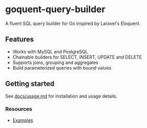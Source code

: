 # goquent-query-builder

A fluent SQL query builder for Go inspired by Laravel's Eloquent.

## Features

- Works with MySQL and PostgreSQL
- Chainable builders for SELECT, INSERT, UPDATE and DELETE
- Supports joins, grouping and aggregates
- Build parameterized queries with bound values

## Getting started

See [docs/usage.md](docs/usage.md) for installation and usage details.

### Resources

- [Examples](./example)

